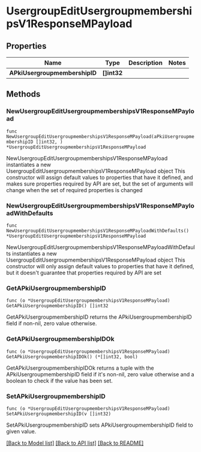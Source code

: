 # UsergroupEditUsergroupmembershipsV1ResponseMPayload

## Properties

Name | Type | Description | Notes
------------ | ------------- | ------------- | -------------
**APkiUsergroupmembershipID** | **[]int32** |  | 

## Methods

### NewUsergroupEditUsergroupmembershipsV1ResponseMPayload

`func NewUsergroupEditUsergroupmembershipsV1ResponseMPayload(aPkiUsergroupmembershipID []int32, ) *UsergroupEditUsergroupmembershipsV1ResponseMPayload`

NewUsergroupEditUsergroupmembershipsV1ResponseMPayload instantiates a new UsergroupEditUsergroupmembershipsV1ResponseMPayload object
This constructor will assign default values to properties that have it defined,
and makes sure properties required by API are set, but the set of arguments
will change when the set of required properties is changed

### NewUsergroupEditUsergroupmembershipsV1ResponseMPayloadWithDefaults

`func NewUsergroupEditUsergroupmembershipsV1ResponseMPayloadWithDefaults() *UsergroupEditUsergroupmembershipsV1ResponseMPayload`

NewUsergroupEditUsergroupmembershipsV1ResponseMPayloadWithDefaults instantiates a new UsergroupEditUsergroupmembershipsV1ResponseMPayload object
This constructor will only assign default values to properties that have it defined,
but it doesn't guarantee that properties required by API are set

### GetAPkiUsergroupmembershipID

`func (o *UsergroupEditUsergroupmembershipsV1ResponseMPayload) GetAPkiUsergroupmembershipID() []int32`

GetAPkiUsergroupmembershipID returns the APkiUsergroupmembershipID field if non-nil, zero value otherwise.

### GetAPkiUsergroupmembershipIDOk

`func (o *UsergroupEditUsergroupmembershipsV1ResponseMPayload) GetAPkiUsergroupmembershipIDOk() (*[]int32, bool)`

GetAPkiUsergroupmembershipIDOk returns a tuple with the APkiUsergroupmembershipID field if it's non-nil, zero value otherwise
and a boolean to check if the value has been set.

### SetAPkiUsergroupmembershipID

`func (o *UsergroupEditUsergroupmembershipsV1ResponseMPayload) SetAPkiUsergroupmembershipID(v []int32)`

SetAPkiUsergroupmembershipID sets APkiUsergroupmembershipID field to given value.



[[Back to Model list]](../README.md#documentation-for-models) [[Back to API list]](../README.md#documentation-for-api-endpoints) [[Back to README]](../README.md)


